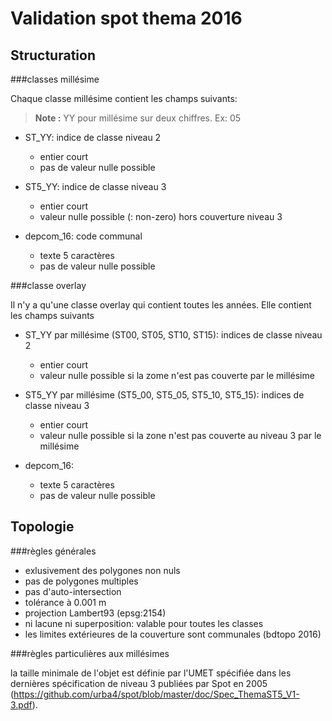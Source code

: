 Validation spot thema 2016
=
Structuration
-
###classes millésime

Chaque classe millésime contient les champs suivants:

> **Note :** YY pour millésime sur deux chiffres. Ex: 05

- ST_YY: indice de classe niveau 2
  - entier court
  - pas de valeur nulle possible
  
- ST5_YY: indice de classe niveau 3
  - entier court
  - valeur nulle possible (<Null>: non-zero) hors couverture niveau 3
  
- depcom_16: code communal
  - texte 5 caractères
  - pas de valeur nulle possible

###classe overlay

Il n'y a qu'une classe overlay qui contient toutes les années. Elle contient les champs suivants

- ST_YY par millésime (ST00, ST05, ST10, ST15): indices de classe niveau 2
  - entier court
  - valeur nulle possible si la zome n'est pas couverte par le millésime
  
- ST5_YY par millésime (ST5_00, ST5_05, ST5_10, ST5_15): indices de classe niveau 3
  - entier court 
  - valeur nulle possible si la zone n'est pas couverte au niveau 3 par le millésime
  
- depcom_16:
  - texte 5 caractères
  - pas de valeur nulle possible

Topologie
-
###règles générales

- exlusivement des polygones non nuls
- pas de polygones multiples
- pas d'auto-intersection
- tolérance à 0.001 m
- projection Lambert93 (epsg:2154)
- ni lacune ni superposition: valable pour toutes les classes
- les limites extérieures de la couverture sont communales (bdtopo 2016)

###règles particulières aux millésimes

la taille minimale de l'objet est définie par l'UMET spécifiée dans les dernières spécification de niveau 3 publiées par Spot en 2005 (https://github.com/urba4/spot/blob/master/doc/Spec_ThemaST5_V1-3.pdf).


